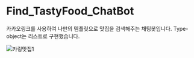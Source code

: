 # Find_TastyFood_ChatBot
카카오링크를 사용하여 나만의 템플릿으로 맛집을 검색해주는 채팅봇입니다. Type-object는 리스트로 구현했습니다.

![카링맛집1](https://user-images.githubusercontent.com/47052106/88627592-7ceab200-d0e7-11ea-9752-12a2820949c2.JPG)

